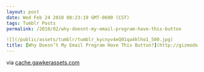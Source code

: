 ```yaml
---
layout: post
date: Wed Feb 24 2010 08:23:19 GMT-0600 (CST)
tags: Tumblr Posts
permalink: /2010/02/why-doesnt-my-email-program-have-this-button

![](/public/assets/tumblr/tumblr_kycnyv4eQ01qa4klho1_500.jpg)
title: [Why Doesn’t My Email Program Have This Button?](http://gizmodo.com/5478597/why-doesnt-my-email-program-have-this-button)
---
```


via [cache.gawkerassets.com](http://cache.gawkerassets.com/assets/images/4/2010/02/500x_markasemail_500p.jpg)
